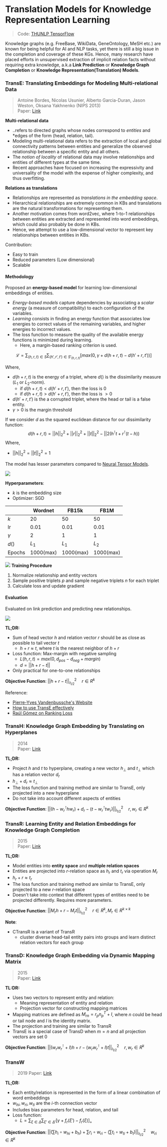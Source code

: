 # Translation Models for Knowledge Representation Learning
> Code: [THUNLP TensorFlow](https://github.com/thunlp/TensorFlow-TransX)

Knowledge graphs (e.g. FreeBase, WikiData, GeneOntology, MeSH etc.) are known for being helpful for AI and NLP tasks, yet there is still a big issue in the completion and coverage of these KGs. Hence, many research have placed efforts in unsupervised extraction of implicit relation facts without requiring extra knowledge, a.k.a **Link Prediction** or **Knowledge Graph Completion** or **Knowledge Representation(Translation) Models**.

### TransE: Translating Embeddings for Modeling Multi-relational Data
> Antoine Bordes, Nicolas Usunier, Alberto Garcia-Duran, Jason Weston, Oksana Yakhnenko (NIPS 2013)  
> Paper: [Link](https://papers.nips.cc/paper/5071-translating-embeddings-for-modeling-multi-relational-data)

**Multi-relational data**  
- ..refers to directed graphs whose nodes correspond to *entities* and *edges of the form (head, relation, tail).  
- Modeling multi-relational data refers to the extraction of local and global connectivity patterns between entities and generalize the observed relationship between a specific entity and all others.
- The *notion of locality* of relational data may involve relationships and entities of different types at the same time.
- Recent approaches have focused on increasing the expressivity and universality of the model with the expense of higher complexity, and thus overfitting.

**Relations as translations**
- Relationships are represented as *translations in the embedding space*.
- Hierarchical relationships are extremely common in KBs and translations are the natural transformations for representing them.
- Another motivation comes from word2vec, where 1-to-1 relationships between entities are extracted and represented into word embeddings, which could also probably be done in KBs.
- Hence, we attempt to use a low-dimensional vector to represent key relationships between entities in KBs.

Contribution:
- Easy to train
- Reduced parameters (Low dimensional)
- Scalable

#### Methodology
Proposed an **energy-based model** for learning low-dimensional embeddings of entities.
- *Energy-based models* capture dependencies by associating a *scalar energy* (a measure of compatibility) to each configuration of the variables.
- *Learning* consists in finding an energy function that associates low energies to correct values of the remaining variables, and higher energies to incorrect values.
- The loss function to measure the quality of the available energy functions is minimized during learning.
  - Here, a margin-based ranking criterion is used.

$$
\mathcal{L} = \sum_{(h,r,t)\in S}\sum_{(h',r',t')\in S'_{(h,r,t)}}\Big[ max(0, \gamma + d(h+r, t) - d(h'+r, t')) \Big]
$$

Where, 
- $d(h+r, t)$ is the energy of a triplet, where $d()$ is the dissimilarity measure ($L_1$ or $L_2$-norm).
  - if $d(h+r, t) < d(h'+r, t')$, then the loss is $0$
  - if $d(h+r, t) > d(h'+r, t')$, then the loss is $> 0$
- $d(h'+r, t')$ is the a corrupted triplet, where the head or tail is a false entity.
- $\gamma > 0$ is the margin threshold

If we consider $d$ as the squared euclidean distance for our dissimilarity function:
$$
d(h+r, t) = ||h||^2_2 + ||r||^2_2 + ||t||^2_2 - ||2(h^\intercal t+r^\intercal (t-h))
$$
Where, 
- $||h||^2_2=||t||^2_2=1$

The model has lesser parameters compared to [Neural Tensor Models](https://papers.nips.cc/paper/5028-reasoning-with-neural-tensor-networks-for-knowledge-base-completion.pdf).

![](https://i.imgur.com/eBbKAAc.png)

**Hyperparameters**:
- $k$ is the embedding size
- Optimizer: SGD

| | Wordnet | FB15k | FB1M |
| - | - | - | - |
| $k$ | 20 | 50 | 50 |
| lr | 0.01 | 0.01 | 0.01 |
| $\gamma$ | 2 | 1 | 1 |
| $d()$ | $L_1$ | $L_1$ | $L_2$ |
| Epochs | 1000(max) | 1000(max) | 1000(max) | 

![](https://i.imgur.com/3y95eBR.png)
**Training Procedure**
1. Normalize relationship and entity vectors
2. Sample positive triplets $p$ and sample negative triplets $n$ for each triplet
3. Calculate loss and update gradient

#### Evaluation
Evaluated on link prediction and predicting new relationships.

![](https://i.imgur.com/x3CoB2J.png)

**TL;DR:**
- Sum of head vector $h$ and relation vector $r$ should be as close as possible to tail vector $t$
  - $h + r \approx t$, where $t$ is the nearest neighbor of $h + r$
- Loss function: Max-margin with negative sampling
  - $L(h,r,t) = max(0, d_{pos} - d_{neg} + margin)$
  - $d = || h + r - t ||$
- Only practical for one-to-one relationships

**Objective Function**: $|| h + r - t ||^2_{l_{1/2}} \quad r \in R^k$

Reference: 
- [Pierre-Yves Vandenbussche's Website](http://pyvandenbussche.info/2017/translating-embeddings-transe/)
- [How to use TransE effectively](http://www.ccri.com/2018/06/27/use-transe-effectively/)
- [Raúl Gómez on Ranking Loss](https://gombru.github.io/2019/04/03/ranking_loss/)

### TransH: Knowledge Graph Embedding by Translating on Hyperplanes
> 2014  
> Paper: [Link](https://www.aaai.org/ocs/index.php/AAAI/AAAI14/paper/view/8531/8546)

**TL;DR:**
- Project $h$ and $t$ to hyperplane, creating a new vector $h_\perp$ and $t_\perp$ which has a relation vector $d_r$
- $h_\perp + d_r \approx t_\perp$
- The loss function and training method are similar to TransE, only projected into a new hyperplane
- Do not take into account different aspects of entities

**Objective Function**: $|| (h-w^\intercal_rhw_r) + d_r - (t-w^\intercal_rtw_r) ||^2_{l_{1/2}} \quad r, w_r \in R^k$

### TransR: Learning Entity and Relation Embeddings for Knowledge Graph Completion
> 2015  
> Paper: [Link](https://www.aaai.org/ocs/index.php/AAAI/AAAI15/paper/view/9571/9523)

**TL;DR:**
- Model entities into **entity space** and **multiple relation spaces**
- Entities are projected into $r$-relation space as $h_r$ and $t_r$ via operation $M_r$
- $h_r + r \approx t_r$
- The loss function and training method are similar to TransE, only projected to a new $r$-relation space
- Doesn't take into context that different types of entities need to be projected differently. Requires more parameters.

**Objective Function**: $|| M_rh + r - M_rt ||^2_{l_{1/2}} \quad r \in R^k, M_r \in R^{k \times k}$

**Note**:
- CTransR is a variant of TransR
  - cluster diverse head-tail entity pairs into groups and learn distinct relation vectors for each group

### TransD: Knowledge Graph Embedding via Dynamic Mapping Matrix
> 2015  
> Paper: [Link](https://www.aclweb.org/anthology/P15-1067/)

**TL:DR:**
- Uses two vectors to represent entity and relation:
  - Meaning representation of entity and relation
  - Projection vector for constructing mapping matrices
- Mapping matrices are defined as $M_{rn} = r_p n_p^T +I$, where $n$ could be head or tail node and $I$ is the identity matrix.
- The projection and training are similar to TransR
- TransE is a special case of TransD when $m=n$ and all projection vectors are set $0$

**Objective Function**: $|| (w_rw^\intercal_r + I)h + r - (w_rw^\intercal_r + I)t ||^2_{l_{1/2}} \quad r, w_r \in R^k$

### TransW
> 2019
> Paper: [Link](https://arxiv.org/abs/1909.03794)

**TL;DR:**
- Each entity/relation is represented in the form of a linear combination of word embeddings
- $w_{hi}, w_{ri}, w_{ti}$ are the $i$-th connection vector
- Includes bias parameters for head, relation, and tail
- Loss function:
    - $L = \sum_{\xi \in \Delta} \sum_{\xi' \in \Delta'} [ \gamma + f_r (\xi') - f_r (\xi)]_+$ 

**Objective Function**: $|| (\sum h_i \circ w_{hi} +b_h) + \sum r_i \circ w_{ri} - (\sum t_i \circ w_{ti} +b_t) ||^2_{l_{1/2}} \quad w_{ri} \in R^k$